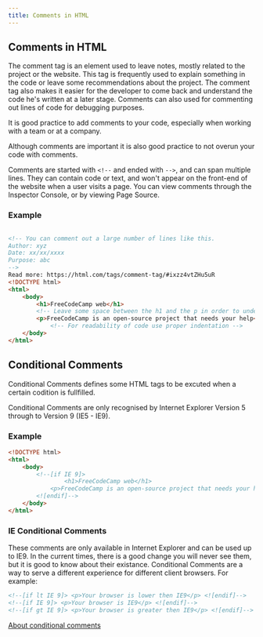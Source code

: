```yaml
---
title: Comments in HTML
---
```

## Comments in HTML

The comment tag is an element used to leave notes, mostly related to the project or the website. This tag is frequently used to explain something in the code or leave some recommendations about the project. The comment tag also makes it easier for the developer to come back and understand the code he's written at a later stage. Comments can also used for commenting out lines of code for debugging purposes.

It is good practice to add comments to your code, especially when working with a team or at a company.  

Although comments are important it is also good practice to not overun your code with comments. 

Comments are started with `<!--` and ended with `-->`, and can span multiple lines. They can contain code or text, and won't appear on the front-end of the website when a user visits a page. You can view comments through the Inspector Console, or by viewing Page Source.

### Example
```html

<!-- You can comment out a large number of lines like this.
Author: xyz
Date: xx/xx/xxxx
Purpose: abc
-->
Read more: https://html.com/tags/comment-tag/#ixzz4vtZHu5uR
<!DOCTYPE html>
<html>
	<body>
		<h1>FreeCodeCamp web</h1>
		<!-- Leave some space between the h1 and the p in order to understand what are we talking about-->
		<p>FreeCodeCamp is an open-source project that needs your help</p>
	        <!-- For readability of code use proper indentation -->
	</body>
</html>
```
## Conditional Comments
Conditional Comments defines some HTML tags to be excuted when a certain codition is fullfilled. 

Conditional Comments are only recognised by Internet Explorer Version 5 through to Version 9 (IE5 - IE9).

### Example
```html
<!DOCTYPE html>
<html>
	<body>
		<!--[if IE 9]>
    			<h1>FreeCodeCamp web</h1>
			<p>FreeCodeCamp is an open-source project that needs your help</p>	
		<![endif]-->
	</body>
</html>
```

### IE Conditional Comments

These comments are only available in Internet Explorer and can be used up to IE9. In the current times, there is a good change you will never see them, but it is good to know about their existance. Conditional Comments are a way to serve a different experience for different client browsers. For example:

```html
<!--[if lt IE 9]> <p>Your browser is lower then IE9</p> <![endif]-->     
<!--[if IE 9]> <p>Your browser is IE9</p> <![endif]-->
<!--[if gt IE 9]> <p>Your browser is greater then IE9</p> <![endif]-->
```

[About conditional comments](https://msdn.microsoft.com/en-us/library/ms537512(v=vs.85).aspx)
